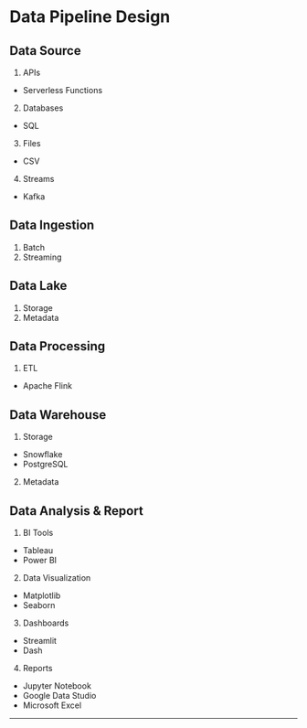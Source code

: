 # Data Pipeline Design

## Data Source

1. APIs

- Serverless Functions

2. Databases

- SQL

3. Files

- CSV

4. Streams

- Kafka

## Data Ingestion

1. Batch
2. Streaming

## Data Lake

1. Storage
2. Metadata

## Data Processing

1. ETL

- Apache Flink

## Data Warehouse

1. Storage

- Snowflake
- PostgreSQL

2. Metadata

## Data Analysis & Report

1. BI Tools

- Tableau
- Power BI

2. Data Visualization

- Matplotlib
- Seaborn

3. Dashboards

- Streamlit
- Dash

4. Reports

- Jupyter Notebook
- Google Data Studio
- Microsoft Excel

--- 

